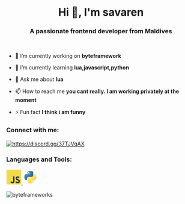 <h1 align="center">Hi 👋, I'm savaren</h1>
<h3 align="center">A passionate frontend developer from Maldives</h3>

<p align="left"> <a href="https://twitter.com/" target="blank"><img src="https://img.shields.io/twitter/follow/?logo=twitter&style=for-the-badge" alt="" /></a> </p>

- 🔭 I’m currently working on **byteframework**

- 🌱 I’m currently learning **lua,javascript,python**

- 💬 Ask me about **lua**

- 📫 How to reach me **you cant really. I am working privately at the moment**

- ⚡ Fun fact **I think i am funny**

<h3 align="left">Connect with me:</h3>
<p align="left">
<a href="https://discord.gg/https://discord.gg/37TJVqAX" target="blank"><img align="center" src="https://raw.githubusercontent.com/rahuldkjain/github-profile-readme-generator/master/src/images/icons/Social/discord.svg" alt="https://discord.gg/37TJVqAX" height="30" width="40" /></a>
</p>

<h3 align="left">Languages and Tools:</h3>
<p align="left"> <a href="https://developer.mozilla.org/en-US/docs/Web/JavaScript" target="_blank" rel="noreferrer"> <img src="https://raw.githubusercontent.com/devicons/devicon/master/icons/javascript/javascript-original.svg" alt="javascript" width="40" height="40"/> </a> <a href="https://www.python.org" target="_blank" rel="noreferrer"> <img src="https://raw.githubusercontent.com/devicons/devicon/master/icons/python/python-original.svg" alt="python" width="40" height="40"/> </a> </p>

<p><img align="center" src="https://github-readme-stats.vercel.app/api/top-langs?username=byteframeworks&show_icons=true&locale=en&layout=compact" alt="byteframeworks" /></p>
